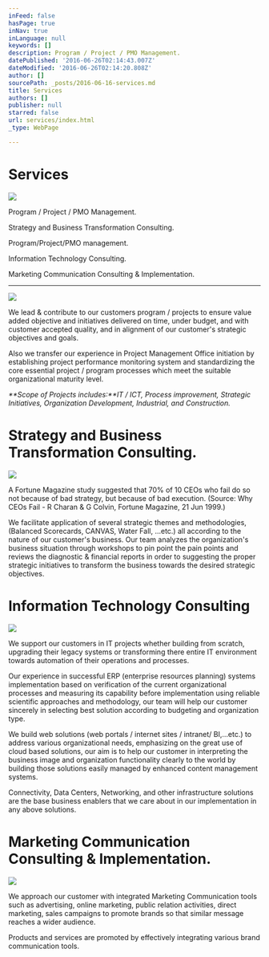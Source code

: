 ```yaml
---
inFeed: false
hasPage: true
inNav: true
inLanguage: null
keywords: []
description: Program / Project / PMO Management.
datePublished: '2016-06-26T02:14:43.007Z'
dateModified: '2016-06-26T02:14:20.808Z'
author: []
sourcePath: _posts/2016-06-16-services.md
title: Services
authors: []
publisher: null
starred: false
url: services/index.html
_type: WebPage

---
```

# Services
![](https://imgflo.herokuapp.com/graph/vahj1ThiexotieMo/d0f14009dd8fd3ccb898fd571967c441/croprotate.jpg?cropheight=2304&cropwidth=5463&degrees=0&input=https%3A%2F%2Fthe-grid-user-content.s3-us-west-2.amazonaws.com%2F1f5d3963-fe99-4a6c-8a8b-a7c84ced121e.jpg&x=0&y=0)

Program / Project / PMO Management.

Strategy and Business Transformation Consulting.

Program/Project/PMO management.

Information Technology Consulting.

Marketing Communication Consulting & Implementation.

----------------------------------------------------------------------------
![](https://imgflo.herokuapp.com/graph/vahj1ThiexotieMo/c0a0fbafeceef37be1f7eff597930376/croprotate.jpg?cropheight=3873&cropwidth=3600&degrees=0&input=https%3A%2F%2Fthe-grid-user-content.s3-us-west-2.amazonaws.com%2F43e34d96-e9cc-40bc-9cad-bb9b1fa37c44.jpg&x=151&y=0)

We lead & contribute to our customers program / projects to ensure value added objective and initiatives delivered on time, under budget, and with customer accepted quality, and in alignment of our customer's strategic objectives and goals.

Also we transfer our experience in Project Management Office initiation by establishing project performance monitoring system and standardizing the core essential project / program processes which meet the suitable organizational maturity level.

_**Scope of Projects includes:**IT / ICT, Process improvement, Strategic Initiatives, Organization Development, Industrial, and Construction._

# Strategy and Business Transformation Consulting.
![](https://the-grid-user-content.s3-us-west-2.amazonaws.com/6f2f2f47-b379-4bd2-959c-67fe1d26e8b5.jpg)

A Fortune Magazine study suggested that 70% of 10 CEOs who fail do so not because of bad strategy, but because of bad execution. (Source: Why CEOs Fail - R Charan & G Colvin, Fortune Magazine, 21 Jun 1999.)

We facilitate application of several strategic themes and methodologies, (Balanced Scorecards, CANVAS, Water Fall, ...etc.) all according to the nature of our customer's business. Our team analyzes the organization's business situation through workshops to pin point the pain points and reviews the diagnostic & financial reports in order to suggesting the proper strategic initiatives to transform the business towards the desired strategic objectives. 

# Information Technology Consulting
![](https://the-grid-user-content.s3-us-west-2.amazonaws.com/5ede0eb7-b65d-4cec-a01b-6fe84b3090e4.jpg)

We support our customers in IT projects whether building from scratch, upgrading their legacy systems or transforming there entire IT environment towards automation of their operations and processes.

Our experience in successful ERP (enterprise resources planning) systems implementation based on verification of the current organizational processes and measuring its capability before implementation using reliable scientific approaches and methodology, our team will help our customer sincerely in selecting best solution according to budgeting and organization type.

We build web solutions (web portals / internet sites / intranet/ BI,...etc.) to address various organizational needs, emphasizing on the great use of cloud based solutions, our aim is to help our customer in interpreting the business image and organization functionality clearly to the world by building those solutions easily managed by enhanced content management systems.

Connectivity, Data Centers, Networking, and other infrastructure solutions are the base business enablers that we care about in our implementation in any above solutions.

# Marketing Communication Consulting & Implementation.
![](https://the-grid-user-content.s3-us-west-2.amazonaws.com/38f2f20e-ec5b-40dc-a195-24a04290d734.jpg)

We approach our customer with integrated Marketing Communication tools such as advertising, online marketing, public relation activities, direct marketing, sales campaigns to promote brands so that similar message reaches a wider audience. 

Products and services are promoted by effectively integrating various brand communication tools.